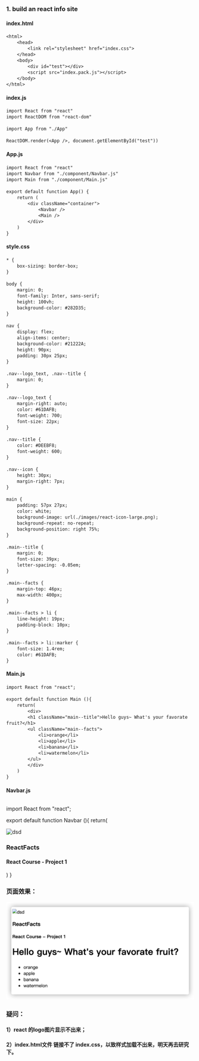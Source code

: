 ### 1. build an react info site

#### index.html

```
<html>
    <head>
        <link rel="stylesheet" href="index.css">
    </head>
    <body>
        <div id="test"></div>
        <script src="index.pack.js"></script>
    </body>
</html>

```

#### index.js

```
import React from "react"
import ReactDOM from "react-dom"

import App from "./App"

ReactDOM.render(<App />, document.getElementById("test"))
```

#### App.js

```
import React from "react"
import Navbar from "./component/Navbar.js"
import Main from "./component/Main.js"

export default function App() {
    return (
        <div className="container">
            <Navbar />
            <Main />
        </div>
    )
}
```

#### style.css

```
* {
    box-sizing: border-box;
}

body {
    margin: 0;
    font-family: Inter, sans-serif;
    height: 100vh;
    background-color: #282D35;
}

nav {
    display: flex;
    align-items: center;
    background-color: #21222A;
    height: 90px;
    padding: 30px 25px;
}

.nav--logo_text, .nav--title {
    margin: 0;
}

.nav--logo_text {
    margin-right: auto;
    color: #61DAFB;
    font-weight: 700;
    font-size: 22px;
}

.nav--title {
    color: #DEEBF8;
    font-weight: 600;
}

.nav--icon {
    height: 30px;
    margin-right: 7px;
}

main {
    padding: 57px 27px;
    color: white;
    background-image: url(./images/react-icon-large.png);
    background-repeat: no-repeat;
    background-position: right 75%;
}

.main--title {
    margin: 0;
    font-size: 39px;
    letter-spacing: -0.05em;
}

.main--facts {
    margin-top: 46px;
    max-width: 400px;
}

.main--facts > li {
    line-height: 19px;
    padding-block: 10px;
}

.main--facts > li::marker {
    font-size: 1.4rem;
    color: #61DAFB;
}
```

#### Main.js
```
import React from "react";

export default function Main (){
    return(
        <div>
        <h1 className="main--title">Hello guys~ What's your favorate fruit?</h1>
        <ul className="main--facts">
            <li>orange</li>
            <li>apple</li>
            <li>banana</li>
            <li>watermelon</li>
        </ul>
        </div>
    )
}
```

#### Navbar.js
```

```
import React from "react";

export default function Navbar (){
  return(
      <nav>
          <img src="../img/logo192.png" className="nav--icon" alt="dsd"/>
          <h3 className="nav--logo_text">ReactFacts</h3>
            <h4 className="nav--title">React Course - Project 1</h4>
      </nav>
  )
}

### 页面效果：
![img ](./img/react_page_result.png)

### 疑问：
  #### 1）react 的logo图片显示不出来；
  #### 2）index.html文件 链接不了 index.css，以致样式加载不出来，明天再去研究下。
